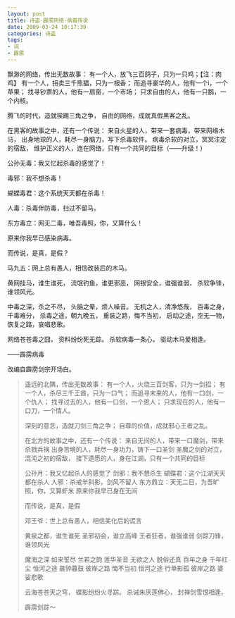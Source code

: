 ```yaml
---
layout: post
title: 诗盗·霹雳网络·病毒传说
date: 2009-03-24 10:17:39
categories: 诗盗
tags:
- 词
- 霹雳
---
```

飘渺的网络，传出无数故事：
有一个人，放飞三百鸽子，只为一只鸡；【注：肉鸡】
有一个人，拐卖三千熊猫，只为一根香；
而追寻豪华的人，他有一个i，一个苹果；
找寻钞票的人，他有一扇窗，一个市场；
只求自由的人，他有一只鹅，一个内核。

腾飞的时代，造就挨踢三角之争，
自由的网络，成就真假黑客之乱。

在黑客的故事之中，还有一个传说：
来自火星的人，带来一套病毒，带来网络木马，
出身地球的人，耗尽一身脑力，写下杀毒软件。
病毒杀软的对立，冥冥注定的宿敌，
维护正义的人，连在网络，只有一个共同的目标（——升级！）

公孙无毒：我又忆起杀毒的感觉了！

毒邪：我不想杀毒！

蝴蝶毒君：这个系统天天都在杀毒！

人毒：杀毒伴防毒，扫过不留马。

东方毒立：网无二毒，唯吾毒照，你，又算什么！

原来你我早已感染病毒。

而传说，是真，是假？

马九五：网上总有愚人，相信改装后的木马。

黄网挂马，谁生谁死，
流氓钓鱼，谁更邪恶，
网银安全，谁强谁弱，
杀软争锋，谁领风光。

中毒之深，杀之不尽，
头脑之晕，烦人噪音。
无机之人，清净悠哉，
百毒之身，千毒难分，
杀毒之途，朝九晚五，
重装之路，悔不当初，
启动之途，空无一物，
恢复之路，哀唱悲歌。

网络苍苍毒之囧，
资料纷纷死无踪。
杀软病毒一条心，
驱动木马爱相逢。

——霹雳病毒

改编自霹雳剑宗开场白。

> 遥远的北隅，传出无数故事：
> 有一个人，火烧三百剑客，只为一剑招；
> 有一个人，杀尽三千王酋，只为一口气；
> 而追寻未来的人，他有一口剑，一个仇人；
> 找寻过去的人，他有一口剑，一个恩人；
> 只求现在的人，他有一口刀，一个情人。
> 
> 深刻的意念，造就刀剑三角之争；
> 自尊的价值，成就邪心王者之乱。
> 
> 在北方的故事之中，还有一个传说：
> 来自无间的人，带来一口魔剑，带来杀戮兵祸
> 出身苦境的人，耗尽一身功力，铸下一口圣剑
> 圣魔之剑的对立，混沌之初的宿敌，
> 接下遗愿的人，身在江湖，只有一个共同的目标
> 
> 公孙月：我又忆起杀人的感觉了
> 剑邪：我不想杀生
> 蝴蝶君：这个江湖天天都在杀人
> 人邪：杀戒半斜影，剑风不留人
> 东方鼎立：天无二日，为吾旷照，你，又算虾米
> 原来你我早已身在无间
> 
> 而传说，是真，是假
> 
> 邓王爷：世上总有愚人，相信美化后的谎言
> 
> 黄泉之都，谁生谁死
> 圣邪初会，谁立高峰
> 王者狂者，谁强谁弱
> 剑踪刀锋，谁领风光
> 
> 魔海之深 如来誓尽
> 兰若之韵 莲华圣音
> 无欲之人 脱俗还真
> 百年之身 千年红尘
> 恒河之途 晨钟暮鼓
> 彼岸之路 悔不当初
> 恒河之途 行单影孤
> 彼岸之路 婆娑悲歌
> 
> 云海苍苍天之穹，
> 蝶影纷纷火寻踪。
> 杀诫朱厌莲佛心，
> 封禅剑雪恨相逢。
> 
> 霹雳剑踪～
